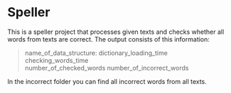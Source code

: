 # Speller
This is a speller project that processes given texts
and checks whether all words from texts are correct.
The output consists of this information:
> name_of_data_structure:  dictionary_loading_time   checking_words_time  
number_of_checked_words number_of_incorrect_words 

In the incorrect folder you can find all incorrect words from all texts.
